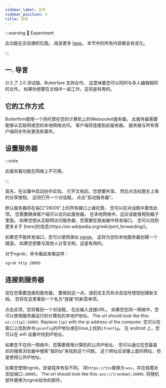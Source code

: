 ```yaml
---
sidebar_label: 合作
sidebar_position: 4
title: 合作
---
```


:::warning 🧪 Experiment

此功能在实验旗帜后面。 阅读更多 [here](/夜间#experiments)。
本节中的所有内容都会有变化。

:::

## 一. 导言

计入了 2.0 测试版，Butterfare 支持合作。 这意味着您可以同时与多人编辑相同的文件。 如果你想要在文档中一起工作，这将是有用的。

## 它的工作方式

Butterfirm使用一个将托管在您的计算机上的Websocket服务器。 此服务器需要能够从互联网或您的本地网络访问。 客户端将连接到此服务器。 服务器与所有客户端同步所有更改和事件。

## 设置服务器

:::note

此服务器功能在网络上不可用。

:::

首先，在设置中启动协作实验。 打开文档后，您想要共享。 然后点击标题左上角的分享按钮。 这将打开一个对话框。 点击"启动服务器"。

默认服务器将在端口“28005”上的所有接口上被托管。 您可以在对话框中更改此项。 您需要确保客户端可以访问此服务器。
在本地网络中，这应该能够用到箱子里面。 如果您想从互联网访问服务器，您需要在路由器中转发端口。 您可以找到更多关于 [here]的信息(https\://en.wikipedia.org/wiki/port_forwarding/)。

如果您不能转发端口，您可以使用类似 [ngrok](https://ngrok.com/)。 这将为您的本地服务器创建一个隧道。 如果您想要与其他人分享文档，这是有用的。

对于ngrok，命令看起来像这样：

```bash
ngrok http 28005
```

## 连接到服务器

现在您需要连接到服务器。 要做到这一点，请前往主页并点击加号按钮创建新文档。 您将在这里看到一个名为“连接”的新菜单项。

点击此项，您将看到一个对话框。 在此输入连接URL。
如果您在同一网络中，您可以使用服务器运行的计算机的本地IP地址。
The url should look like this: `ws://{ip}:28005`. Replace `{ip}` with the ip address of the computer. 您可以在窗口上找到命令`ipconfig`的IP地址或在linux上找到`ifconfig`。 在 android 上，您可以在 wifi 设置中找到IP地址。

如果您不在同一网络中，您需要使用计算机的公共IP地址。 您可以通过在您最喜欢的搜索浏览器中搜索“我的ip”来找到这个问题。 这个网址应该像上面的网址，但是使用公共IP地址。

如果您使用ngrok，安装程序有些不同。 将`https://tns`替换为 `wss`，并在结尾处添加端口`:28005`。 The url should look like this: `wss://{random}:28005`. 将随机部件替换为ngrok给你的部件。
